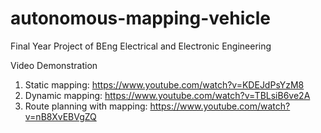 # autonomous-mapping-vehicle
Final Year Project of BEng Electrical and Electronic Engineering




Video Demonstration


1. Static mapping: https://www.youtube.com/watch?v=KDEJdPsYzM8 
2. Dynamic mapping: https://www.youtube.com/watch?v=TBLsiB6ve2A 
3. Route planning with mapping: https://www.youtube.com/watch?v=nB8XvEBVgZQ 


